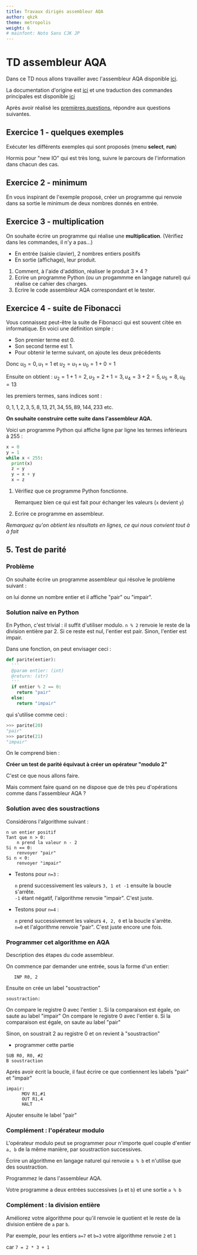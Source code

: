 ```yaml
---
title: Travaux dirigés assembleur AQA
author: qkzk
theme: metropolis
weight: 6
# mainfont: Noto Sans CJK JP
---
```


# TD assembleur AQA


Dans ce TD nous allons travailler avec l'assembleur AQA disponible
[ici](http://www.peterhigginson.co.uk/AQA/).

La documentation d'origine est [ici](http://www.peterhigginson.co.uk/AQA/info.html)
et une traduction des commandes principales est disponible [ici](../doc)

Après avoir réalisé les [premières questions](../assembleur_aqa_intro),
répondre aux questions suivantes.

## Exercice 1 - quelques exemples

Exécuter les différents exemples qui sont proposés (menu **select**, **run**)

Hormis pour "new IO" qui est très long, suivre le parcours de l'information
dans chacun des cas.

## Exercice 2 - minimum

En vous inspirant de l'exemple proposé, créer un programme qui renvoie
dans sa sortie le minimum de deux nombres donnés en entrée.

## Exercice 3 - multiplication

On souhaite écrire un programme qui réalise une **multiplication**.
(Vérifiez dans les commandes, il n'y a pas...)

* En entrée (saisie clavier), 2 nombres entiers positifs
* En sortie (affichage), leur produit.

1. Comment, à l'aide d'addition, réaliser le produit $3 \times 4$ ?
2. Ecrire un programme Python (ou un progammme en langage naturel) qui réalise
    ce cahier des charges.
3. Ecrire le code assembleur AQA correspondant et le tester.

## Exercice 4 - suite de Fibonacci

Vous connaissez peut-être la suite de Fibonacci qui est souvent citée en
informatique. En voici une définition simple :

* Son premier terme est 0.
* Son second terme est 1.
* Pour obtenir le terme suivant, on ajoute les deux précédents

Donc $u_0=0, u_1=1$ et $u_2=u_1 + u_0=1+0 = 1$

Ensuite on obtient : $u_2=1+1=2, u_3=2+1=3, u_4=3+2=5, u_5=8, u_6=13$

les premiers termes, sans indices sont :

$0, 1, 1, 2, 3, 5, 8, 13, 21, 34, 55, 89, 144, 233$ etc.


**On souhaite construire cette suite dans l'assembleur AQA.**

Voici un programme Python qui affiche ligne par ligne les termes inférieurs à
255 :

~~~python
x = 0
y = 1
while x < 255:
  print(x)
  z = y
  y = x + y
  x = z
~~~

1. Vérifiez que ce programme Python fonctionne.

    Remarquez bien ce qui est fait pour échanger les valeurs (`x` devient `y`)

2. Ecrire ce programme en assembleur.

_Remarquez qu'on obtient les résultats en lignes, ce qui nous convient tout à_
_à fait_


## 5. Test de parité

### Problème

On souhaite écrire un programme assembleur qui résolve le problème suivant :

on lui donne un nombre entier et il affiche "pair" ou "impair".

### Solution naïve en Python

En Python, c'est trivial : il suffit d'utiliser modulo. `n % 2` renvoie le
reste de la division entière par 2. Si ce reste est nul, l'entier est pair.
Sinon, l'entier est impair.

Dans une fonction, on peut envisager ceci :

~~~python
def parite(entier):
  '''
  @param entier: (int)
  @return: (str)
  '''
  if entier % 2 == 0:
    return "pair"
  else:
    return "impair"
~~~

qui s'utilise comme ceci :

~~~python
>>> parite(20)
"pair"
>>> parite(21)
"impair"
~~~

On le comprend bien :

**Créer un test de parité équivaut à créer un opérateur "modulo 2"**

C'est ce que nous allons faire.

Mais comment faire quand on ne dispose que de très peu d'opérations comme
dans l'assembleur AQA ?

### Solution avec des soustractions

Considérons l'algorithme suivant :

~~~
n un entier positif
Tant que n > 0:
    n prend la valeur n - 2
Si n == 0:
    renvoyer "pair"
Si n < 0:
    renvoyer "impair"
~~~

* Testons pour `n=3` :

  `n` prend successivement les valeurs `3, 1 et -1` ensuite la boucle s'arrête.\
  `-1` étant négatif, l'algorithme renvoie "impair". C'est juste.

* Testons pour `n=4` :

  `n` prend successivement les valeurs `4, 2, 0` et la boucle s'arrête.\
  `n=0` et l'algorithme renvoie "pair". C'est juste encore une fois.


### Programmer cet algorithme en AQA

Description des étapes du code assembleur.

On commence par demander une entrée, sous la forme d'un entier:

~~~
   INP R0, 2
~~~

Ensuite on crée un label "soustraction"

~~~
soustraction:
~~~

On compare le registre 0 avec l'entier `1`. Si la comparaison  est égale, on saute au label "impair"
On compare le registre 0 avec l'entier `0`. Si la comparaison  est égale, on saute au label "pair"


Sinon, on soustrait 2 au registre 0 et on revient à "soustraction"

* programmer cette partie

~~~
SUB R0, R0, #2
B soustraction
~~~

Après avoir écrit la boucle, il faut écrire ce que contiennent les labels "pair" et "impair"

~~~
impair:
      MOV R1,#1
      OUT R1,4
      HALT
~~~

Ajouter ensuite le label "pair"

<!--
### Correction complète

~~~
  INP R0,2
soustraction:
  CMP R0,#1
  BEQ impair
  CMP R0,#0
  BEQ pair
  SUB R0, R0, #2
  B soustraction
impair:
  MOV R1,#1
  OUT R1,4
  HALT
pair:
  MOV R1,#0
  OUT R1,4
  HALT
~~~
-->

### Complément : l'opérateur modulo

L'opérateur modulo peut se programmer pour n'importe quel couple d'entier `a, b`
de la même manière, par soustraction successives.

Écrire un algorithme en langage naturel qui renvoie `a % b` et n'utilise
que des soustraction.

Programmez le dans l'assembleur AQA.

Votre programme a deux entrées successives (`a` et `b`) et une sortie `a % b`

<!--
~~~
  INP R0,2
  INP R1,2
soustraction:
  CMP R0,R1
  BLT sortie
  SUB R0, R0, R1
  B soustraction
sortie:
  OUT R0,4
  HALT
~~~
-->


### Complément : la division entière

Améliorez votre algorithme pour qu'il renvoie le quotient et le reste de la
division entière de `a` par `b`.

Par exemple, pour les entiers `a=7` et `b=3` votre algorithme renvoie `2` et `1`

car `7 = 2 * 3 + 1`


<!--
~~~
  INP R0,2
  INP R1,2
  MOV R2,#0
soustraction:
  CMP R0,R1
  BLT sortie
  SUB R0, R0, R1
  ADD R2, R2, #1
  B soustraction
sortie:
  OUT R2,4
  OUT R0,4
  HALT
~~~
-->

